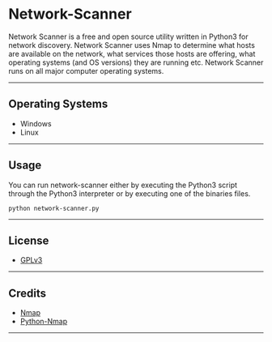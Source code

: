 # Network-Scanner

Network Scanner is a free and open source utility written in Python3 for network discovery. Network Scanner uses Nmap to determine what hosts are available on the network, what services those hosts are offering, what operating systems (and OS versions) they are running etc. Network Scanner runs on all major computer operating systems.

---

## Operating Systems

* Windows
* Linux

---

## Usage

You can run network-scanner either by executing the Python3 script through the Python3 interpreter or by executing one of the binaries files.

```
python network-scanner.py
```

---

## License

* [GPLv3](LICENSE)

---

## Credits

* [Nmap](https://nmap.org/)
* [Python-Nmap](https://xael.org/pages/python-nmap-en.html)

---
